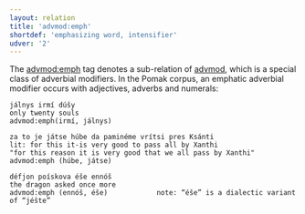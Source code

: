 ```yaml
---
layout: relation
title: 'advmod:emph'
shortdef: 'emphasizing word, intensifier'
udver: '2'
---
```


The [advmod:emph]() tag denotes a sub-relation of [advmod](), which is a special class of adverbial modifiers.
In the Pomak corpus, an emphatic adverbial modifier occurs with  adjectives, adverbs and numerals:

~~~ sdparse
jálnys irmí dúšy 
only twenty souls
advmod:emph(irmí, jálnys) 
~~~ 

~~~ sdparse
za to je játse húbe da paminéme vrítsi pres Ksánti 
lit: for this it-is very good to pass all by Xanthi
"for this reason it is very good that we all pass by Xanthi"
advmod:emph (húbe, játse)
~~~ 

<!--
~~~ sdparse
bángana daržý parýne jéšte dva déne  
lit: bank-the keeps money-the more two days
"the bank keeps the money two days more"
advmod:emph (dva, éšte)
~~~ 


~~~ sdparse
fátiho éšte dvamína za hašíše       
they caught two more people for hashish
lit: caught-they more two for hashish
advmod:emph (dvamína, éšte)       note: “éšte” is a dialectic variant of “jéšte”
~~~ 
-->

~~~ sdparse
défjon poískova éše ennóš        
the dragon asked once more
advmod:emph (ennóš, éše)            note: “éše” is a dialectic variant of “jéšte”
~~~ 
<!-- Interlanguage links updated Ne 5. května 2024, 18:20:39 CEST -->

